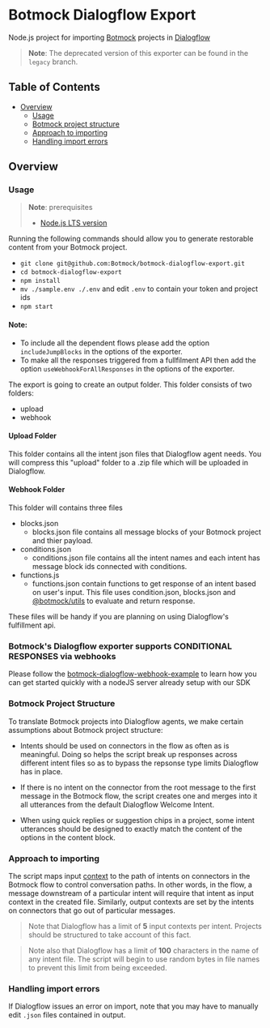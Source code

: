 # Botmock Dialogflow Export

Node.js project for importing [Botmock](https://botmock.com) projects in [Dialogflow](https://console.dialogflow.com/)

> **Note**: The deprecated version of this exporter can be found in the `legacy` branch.

## Table of Contents

* [Overview](#overview)
  * [Usage](#usage)
  * [Botmock project structure](#botmock-project-structure)
  * [Approach to importing](#approach-to-importing)
  * [Handling import errors](#handling-import-errors)

## Overview

### Usage

> **Note**: prerequisites
> - [Node.js LTS version](https://nodejs.org/en/)

Running the following commands should allow you to generate restorable content from your Botmock project.

- `git clone git@github.com:Botmock/botmock-dialogflow-export.git`
- `cd botmock-dialogflow-export`
- `npm install`
- `mv ./sample.env ./.env` and edit `.env` to contain your token and project ids
- `npm start`

#### Note: 
- To include all the dependent flows please add the option `includeJumpBlocks` in the options of the exporter.
- To make all the responses triggered from a fullfilment API then add the option `useWebhookForAllResponses` in the options of the exporter. 

The export is going to create an output folder. This folder consists of two folders:

- upload
- webhook

#### Upload Folder
This folder contains all the intent json files that Dialogflow agent needs. You will compress this "upload" folder to a .zip file which will be uploaded in Dialogflow.

#### Webhook Folder
This folder will contains three files

- blocks.json
   - blocks.json file contains all message blocks of your Botmock project and thier payload. 
- conditions.json
  - conditions.json file contains all the intent names and each intent has message block ids connected with conditions.  
- functions.js
  - functions.json contain functions to get response of an intent based on user's input. This file uses condition.json, blocks.json and [@botmock/utils](https://www.npmjs.com/package/@botmock/utils) to evaluate and return response.

These files will be handy if you are planning on using Dialogflow's fulfillment api.


### Botmock's Dialogflow exporter supports CONDITIONAL RESPONSES via webhooks

Please follow the [botmock-dialogflow-webhook-example](https://github.com/Botmock/botmock-dialogflow-webhook-example) to learn how you can get started quickly with a nodeJS server already setup with our SDK

 

### Botmock Project Structure

To translate Botmock projects into Dialogflow agents, we make certain assumptions about Botmock project structure:

- Intents should be used on connectors in the flow as often as is meaningful. Doing so helps the script break
  up responses across different intent files so as to bypass the repsonse type limits Dialogflow
  has in place.

- If there is no intent on the connector from the root message to the first message in the Botmock flow, the
  script creates one and merges into it all utterances from the default Dialogflow Welcome Intent.

- When using quick replies or suggestion chips in a project, some intent utterances should be designed to exactly match the content of the options in the content block.

### Approach to importing

The script maps input [context](https://cloud.google.com/dialogflow/docs/contexts-input-output) to the path of
intents on connectors in the Botmock flow to control conversation paths. In other words, in the flow, a
message downstream of a particular intent will require that intent as input context in the created file.
Similarly, output contexts are set by the intents on connectors that go out of particular messages.

> Note that Dialogflow has a limit of **5** input contexts per intent. Projects should be structured to take account of this fact.

> Note also that Dialogflow has a limit of **100** characters in the name of any intent file. The script will begin to use random bytes in file names to prevent this limit from being exceeded.

### Handling import errors

If Dialogflow issues an error on import, note that you may have to manually edit `.json` files contained in output.
